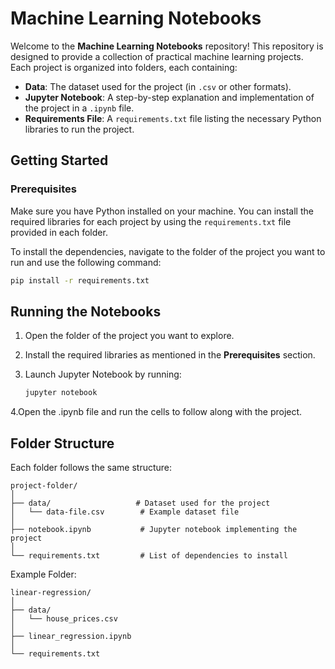 # Machine Learning Notebooks

Welcome to the **Machine Learning Notebooks** repository! This repository is designed to provide a collection of practical machine learning projects. Each project is organized into folders, each containing:

- **Data**: The dataset used for the project (in `.csv` or other formats).
- **Jupyter Notebook**: A step-by-step explanation and implementation of the project in a `.ipynb` file.
- **Requirements File**: A `requirements.txt` file listing the necessary Python libraries to run the project.

## Getting Started

### Prerequisites

Make sure you have Python installed on your machine. You can install the required libraries for each project by using the `requirements.txt` file provided in each folder.

To install the dependencies, navigate to the folder of the project you want to run and use the following command:

```bash
pip install -r requirements.txt

```

## Running the Notebooks

1. Open the folder of the project you want to explore.
2. Install the required libraries as mentioned in the **Prerequisites** section.
3. Launch Jupyter Notebook by running:

   ```bash
   jupyter notebook
   ```
4.Open the .ipynb file and run the cells to follow along with the project.

## Folder Structure

Each folder follows the same structure:

```
project-folder/
│
├── data/                   # Dataset used for the project
│   └── data-file.csv        # Example dataset file
│
├── notebook.ipynb           # Jupyter notebook implementing the project
│
└── requirements.txt         # List of dependencies to install
```

Example Folder:

```
linear-regression/
│
├── data/
│   └── house_prices.csv
│
├── linear_regression.ipynb
│
└── requirements.txt

```







